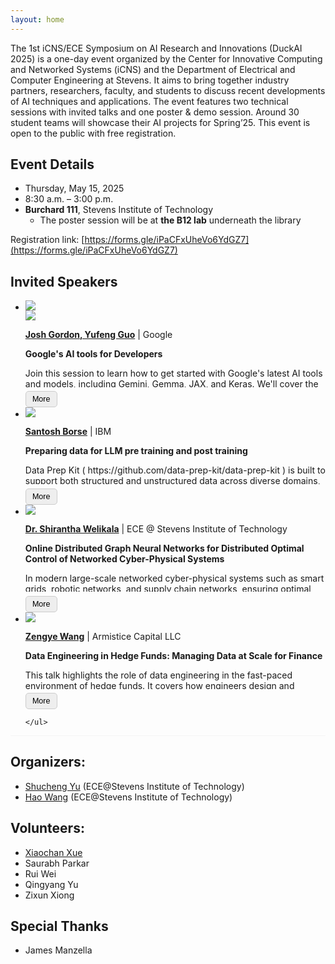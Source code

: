 ```yaml
---
layout: home
---
```

<script>
function toggleContent(button) {
    const content = button.previousElementSibling;
    content.classList.toggle('collapsed');
    if (content.classList.contains('collapsed')) {
        button.textContent = 'More';
    } else {
        button.textContent = 'Less';
    }
}
</script>

<!-- Add this CSS to control appearance -->
<style>
.expandable-content {
    max-height: 7em; /* Adjust how much you want to initially show */
    overflow: hidden;
    position: relative;
    transition: max-height 0.3s ease;
}

.expandable-content.collapsed {
    max-height: 3.2em;
}

.expandable-content:not(.collapsed) {
    max-height: 1000em; /* Expand fully */
}

.expand-btn {
    margin-top: 0.5em;
    padding: 0.4em 0.8em;
    font-size: 0.9em;
    background-color: #eee;
    border: 1px solid #ccc;
    cursor: pointer;
    border-radius: 5px;
}
</style>

<!-- ![topic_banner](/_images/banner.jpg) -->

The 1st iCNS/ECE Symposium on AI Research and Innovations (DuckAI 2025) is a one-day event organized by the Center for Innovative Computing and Networked Systems (iCNS) and the Department of Electrical and Computer Engineering at Stevens. It aims to bring together industry partners, researchers, faculty, and students to discuss recent developments of AI techniques and applications. The event features two technical sessions with invited talks and one poster & demo session. Around 30 student teams will showcase their AI projects for Spring’25. This event is open to the public with free registration.


## Event Details

* Thursday, May 15, 2025
* 8:30 a.m. – 3:00 p.m.
* **Burchard 111**, Stevens Institute of Technology
    * The poster session will be at **the B12 lab** underneath the library

<!-- 

## Agenda

* 8:30 AM - Check in
* 9:15 AM - Opening Remarks by ECE Department Chair: Dr. Min Song
* 9:30 AM - Invited Talk Session 1 - Host: Dr. Hao Wang
* 10:20 AM - Coffee Break
* 10:40 AM - Invited Talk Session 2 - Host: Dr. Shucheng Yu
* 11:30 AM - Lunch
* 1:00 PM - Student Project Poster & Demo
* 2:30 PM - Award announcement
* 3:00 PM - Adjourn -->

Registration link: [https://forms.gle/iPaCFxUheVo6YdGZ7](https://forms.gle/iPaCFxUheVo6YdGZ7)


## Invited Speakers
<div class="home" style="font-size: 1em;">
    <ul class="responsive-table" style="margin-left: 0; border-bottom: 0.1em solid whitesmoke;">
        <li class="table-row">
            <div class="col-12 col-md-12">
                <div class="image--cover-container">
                    <img src="_images/josh.png" class="image--cover">
                </div>
                <div class="image--cover-container">
                    <img src="_images/yufeng.png" class="image--cover">
                </div>
            </div>
            <div class="col-12 col-md-12">
                <p><b><a href="">Josh Gordon, Yufeng Guo</a></b> | Google </p>
                <b>Google's AI tools for Developers</b>
                <div class="expandable-content collapsed">
                    <p>Join this session to learn how to get started with Google's latest AI tools and models, including Gemini, Gemma, JAX, and Keras. We'll cover the latest models, and how to get started.</p>
                    <p><b>Short Bio:</b> Josh Gordon is a Senior Staff Developer Advocate at Google, currently focusing on AI Frameworks (JAX, Keras, and PyTorch / XLA). He's also an adjunct professor at two schools - Columbia University, and Pace University - where he occasionally teaches graduate level courses on machine learning. He has over 15 years of machine learning experience to share.</p>
                    <p>Yufeng is a Developer Advocate focusing on machine learning libraries and frameworks. Yufeng has been at Google for eleven years, and in previous roles at Google, Yufeng built systems to create and curate bespoke datasets for LLMs, created the YouTube series "AI Adventures" at yt.be/AIAdventures, and has spoken at conferences around the globe, including Google I/O, Cloud Next, O'Reilly AI and Strata, PyCon, PyData, ML Prague, dotAI, and OSCON.
                    He holds a Bachelor's degree in Biomedical Engineering from Johns Hopkins University. He is an avid marathoner and also plays the violin in the NYC Googler Orchestra.</p>
                </div>
                <button class="expand-btn" onclick="toggleContent(this)">More</button>
            </div>  
        </li>
        <li class="table-row">
            <div class="col-12 col-md-12">
                <div class="image--cover-container">
                    <img src="_images/SantoshBorse.jpeg" class="image--cover">
                </div>
            </div>
            <div class="col-12 col-md-12">
                <p><b><a href="https://medium.com/@sanborse">Santosh Borse</a></b> | IBM </p>
                <b>Preparing data for LLM pre training and post training</b>
                <div class="expandable-content collapsed">
                    <p>Data Prep Kit ( https://github.com/data-prep-kit/data-prep-kit ) is built to support both structured and unstructured data across diverse domains, It enables development team to focus on model development by reducing the time and effort required for data preprocessing. Santosh will take your though the challenges in pre training data and how DPK is used to solve those challenges. Data Prep Kit is a open source project, Santosh will also go through the open source contribution opportunities for participants.</p>
                    <p><b>Short Bio: </b>Santosh Borse is an experienced software engineer with 20 years of expertise in designing, developing, and managing complex software systems. He currently works as a <b>Senior Research Engineer @ IBM Research</b>, where he focuses on preparing and processing data for training the IBM Granite series models. Throughout his career, Santosh has held roles ranging from Junior Developer to Architect, contributing to impactful projects across AI, NLP, IoT, cloud computing, and more. He is also a named inventor on several granted patents in emerging technologies. Driven by a passion for problem-solving and innovation, Santosh believes in <b>making the world a better place through software</b>—a principle that continues to guide his work every day.</p>
                </div>
                <button class="expand-btn" onclick="toggleContent(this)">More</button>
            </div>  
        </li>
        <li class="table-row">
            <div class="col-12 col-md-12">
                <div class="image--cover-container">
                    <img src="_images/Shirantha_Welikala.jpg" class="image--cover">
                </div>
            </div>
            <div class="col-12 col-md-12">
                <p><b><a href="http://www.shiranthawelikala.com">Dr. Shirantha Welikala</a></b> | ECE @ Stevens Institute of Technology </p>
                <b>Online Distributed Graph Neural Networks for Distributed Optimal Control of Networked Cyber-Physical Systems</b>
                <div class="expandable-content collapsed">
                    <p>In modern large-scale networked cyber-physical systems such as smart grids, robotic networks, and supply chain networks, ensuring optimal performance while maintaining scalability and resilience is a critical challenge. Although powerful, classical optimal control techniques are often centralized and assume full system knowledge, making them ill-suited for decentralized implementation and online adaptation in dynamic environments. This talk presents a novel Graph Recurrent Neural Network (GRNN)-based framework for distributed optimal control in networked cyber-physical systems (N-CPS). Unlike prior approaches that either lack true decentralization or rely on offline training, our method enables online, fully distributed learning of optimal control laws using only local information and local communication among subsystems. We cast the problem as a self-supervised learning task and develop a consensus-inspired distributed training algorithm that allows each agent to independently adapt its controller weights over time. We establish local closed-loop stability guarantees to ensure safety and predictability by leveraging sector and slope restrictions on the nonlinear activation functions used in the GRNN. Numerical results have demonstrated the scalability and real-time training capabilities of the proposed method. The talk will also present ongoing efforts to generalize this framework to nonlinear settings and integrate it into a broader control-topology co-design paradigm for N-CPS.</p>
                    <p><b>Short Bio: </b>Shirantha Welikala is currently an Assistant Professor in the Department of Electrical and Computer Engineering, Stevens Institute of Technology, Hoboken, NJ, USA (joined Fall 2023). He received the B.Sc. degree in Electrical and Electronic Engineering from the University of Peradeniya, Peradeniya, Sri Lanka, in 2015 and the M.Sc. and the Ph.D. degrees in Systems Engineering from Boston University, Brookline, MA, USA, in 2019 and 2021, respectively. From 2015 to 2017, he was a Temporary Instructor/Research Assistant in the Department of Electrical and Electronic Engineering at the University of Peradeniya, Sri Lanka. From 2021 to 2023, he was a Postdoctoral Research Fellow in the Department of Electrical Engineering, University of Notre Dame, Notre Dame, IN, USA. His main research interests include control and optimization of cooperative multi-agent systems, control of networked systems, passivity-based control, control and topology co-design, machine-learning, robotics, and smart grid. He has received several awards, including the 2015 Ceylon Electricity Board Gold Medal, the 2019 and 2023 President's Awards for Scientific Research in Sri Lanka, the 2021 Outstanding Ph.D. Dissertation Award in Systems Engineering at Boston University, and the 2022 Best Paper Award at the 30th Mediterranean Conference on Control and Automation held in Athens, Greece. For more information, please visit <a href="http://www.shiranthawelikala.com">http://www.shiranthawelikala.com</a>.</p>
                </div>
                <button class="expand-btn" onclick="toggleContent(this)">More</button>
            </div>  
        </li>
        <li class="table-row">
            <div class="col-12 col-md-12">
                <div class="image--cover-container">
                    <img src="_images/zengye.jpeg" class="image--cover">
                </div>
            </div>
            <div class="col-12 col-md-12">
                <p><b><a href="">Zengye Wang</a></b> | Armistice Capital LLC </p>
                <b>Data Engineering in Hedge Funds: Managing Data at Scale for Finance</b>
                <div class="expandable-content collapsed">
                    <p>This talk highlights the role of data engineering in the fast-paced environment of hedge funds. It covers how engineers design and maintain scalable data pipelines, ensure data quality and integrity, and support a wide range of teams from research to compliance. Learn how modern data infrastructure enables better decision-making in the financial industry.</p>
                    <p><b>Short Bio:</b> Zengye is a full stack quantitative engineer---frontend, backend, site reliability, distributed computing, model implementation. He previously worked at multiple hedge funds and is experienced with production systems.</p> 
                </div>
                <button class="expand-btn" onclick="toggleContent(this)">More</button>
            </div>  
        </li>
        
    </ul>
</div>


## Organizers:

* [Shucheng Yu](https://www.stevens.edu/profile/syu19) (ECE@Stevens Institute of Technology)
* [Hao Wang](https://intellisys.haow.us/haowang/) (ECE@Stevens Institute of Technology)
 
## Volunteers:

* [Xiaochan Xue](https://xueshannon.github.io)
* Saurabh Parkar
* Rui Wei
* Qingyang Yu
* Zixun Xiong 

## Special Thanks 
* James Manzella

<!-- 
**Important Dates:**
* ~~Submission deadline: April 1, 2025~~
* ~~Acceptance notification: April 15, 2025~~
* Final version: May 30, 2025
* PER Camera ready: June 30, 2025
* Workshop date: June 13, 2025 -->
